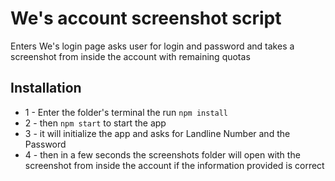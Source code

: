 # We's account screenshot script

Enters We's login page asks user for login and password and takes a screenshot from inside the account with remaining quotas

## Installation
-  1 - Enter the folder's terminal the run `npm install` 
-  2 - then `npm start` to start the app
-  3 - it will initialize the app and asks for Landline Number and the Password
-  4 - then in a few seconds the screenshots folder will open with the screenshot from inside the account if the information provided is correct
